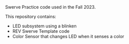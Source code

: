 Swerve Practice code used in the Fall 2023.

This repository contains:
- LED subsystem using a blinken
- REV Swerve Template code
- Color Sensor that changes LED when it senses a color

